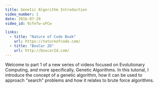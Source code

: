 ```yaml
---
title: Genetic Algorithm Introduction
video_number: 1
date: 2016-07-29
video_id: 9zfeTw-uFCw

links:
  - title: "Nature of Code Book"
    url: https://natureofcode.com/
  - title: "BoxCar 2D"
    url: http://boxcar2d.com/
---
```

Welcome to part 1 of a new series of videos focused on Evolutionary Computing, and more specifically, Genetic Algorithms. In this tutorial, I introduce the concept of a genetic algorithm, how it can be used to approach "search" problems and how it relates to brute force algorithms.
